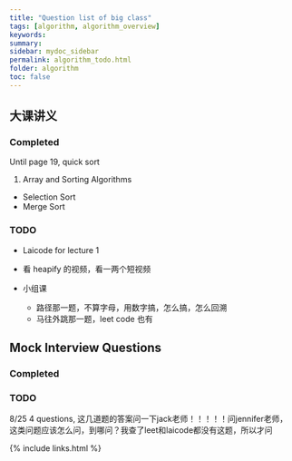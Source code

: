 ```yaml
---
title: "Question list of big class"
tags: [algorithm, algorithm_overview]
keywords:
summary:
sidebar: mydoc_sidebar
permalink: algorithm_todo.html
folder: algorithm
toc: false
---
```


## 大课讲义
### Completed
Until page 19, quick sort

1. Array and Sorting Algorithms
* Selection Sort
* Merge Sort

### TODO
* Laicode for lecture 1
* 看 heapify 的视频，看一两个短视频

* 小组课
  * 路径那一题，不算字母，用数字搞，怎么搞，怎么回溯
  * 马往外跳那一题，leet code 也有


## Mock Interview Questions
### Completed


### TODO
8/25 4 questions, 这几道题的答案问一下jack老师！！！！！问jennifer老师，这类问题应该怎么问，到哪问？我查了leet和laicode都没有这题，所以才问




{% include links.html %}
